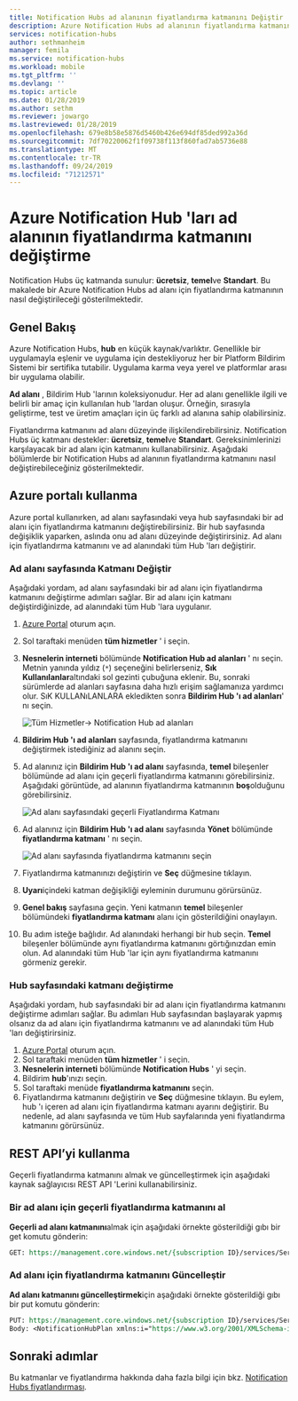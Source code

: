 ```yaml
---
title: Notification Hubs ad alanının fiyatlandırma katmanını Değiştir | Microsoft Docs
description: Azure Notification Hubs ad alanının fiyatlandırma katmanını değiştirmeyi öğrenin.
services: notification-hubs
author: sethmanheim
manager: femila
ms.service: notification-hubs
ms.workload: mobile
ms.tgt_pltfrm: ''
ms.devlang: ''
ms.topic: article
ms.date: 01/28/2019
ms.author: sethm
ms.reviewer: jowargo
ms.lastreviewed: 01/28/2019
ms.openlocfilehash: 679e8b58e5876d5460b426e694df85ded992a36d
ms.sourcegitcommit: 7df70220062f1f09738f113f860fad7ab5736e88
ms.translationtype: MT
ms.contentlocale: tr-TR
ms.lasthandoff: 09/24/2019
ms.locfileid: "71212571"
---
```

# <a name="change-pricing-tier-of-an-azure-notification-hubs-namespace"></a>Azure Notification Hub 'ları ad alanının fiyatlandırma katmanını değiştirme
Notification Hubs üç katmanda sunulur: **ücretsiz**, **temel**ve **Standart**. Bu makalede bir Azure Notification Hubs ad alanı için fiyatlandırma katmanının nasıl değiştirileceği gösterilmektedir. 

## <a name="overview"></a>Genel Bakış
Azure Notification Hubs, **hub** en küçük kaynak/varlıktır. Genellikle bir uygulamayla eşlenir ve uygulama için destekliyoruz her bir Platform Bildirim Sistemi bir sertifika tutabilir. Uygulama karma veya yerel ve platformlar arası bir uygulama olabilir.

**Ad alanı** , Bildirim Hub 'larının koleksiyonudur. Her ad alanı genellikle ilgili ve belirli bir amaç için kullanılan hub 'lardan oluşur. Örneğin, sırasıyla geliştirme, test ve üretim amaçları için üç farklı ad alanına sahip olabilirsiniz. 

Fiyatlandırma katmanını ad alanı düzeyinde ilişkilendirebilirsiniz. Notification Hubs üç katmanı destekler: **ücretsiz**, **temel**ve **Standart**. Gereksinimlerinizi karşılayacak bir ad alanı için katmanını kullanabilirsiniz. Aşağıdaki bölümlerde bir Notification Hubs ad alanının fiyatlandırma katmanını nasıl değiştirebileceğiniz gösterilmektedir. 

## <a name="use-azure-portal"></a>Azure portalı kullanma 
Azure portal kullanırken, ad alanı sayfasındaki veya hub sayfasındaki bir ad alanı için fiyatlandırma katmanını değiştirebilirsiniz.  Bir hub sayfasında değişiklik yaparken, aslında onu ad alanı düzeyinde değiştirirsiniz. Ad alanı için fiyatlandırma katmanını ve ad alanındaki tüm Hub 'ları değiştirir. 

### <a name="change-tier-on-the-namespace-page"></a>Ad alanı sayfasında Katmanı Değiştir
Aşağıdaki yordam, ad alanı sayfasındaki bir ad alanı için fiyatlandırma katmanını değiştirme adımları sağlar. Bir ad alanı için katmanı değiştirdiğinizde, ad alanındaki tüm Hub 'lara uygulanır.

1. [Azure Portal](https://portal.azure.com) oturum açın.
2. Sol taraftaki menüden **tüm hizmetler** ' i seçin. 
3. **Nesnelerin interneti** bölümünde **Notification Hub ad alanları** ' nı seçin. Metnin yanında yıldız (`*`) seçeneğini belirlerseniz, **Sık Kullanılanlar**altındaki sol gezinti çubuğuna eklenir. Bu, sonraki sürümlerde ad alanları sayfasına daha hızlı erişim sağlamanıza yardımcı olur. SıK KULLANıLANLARA ekledikten sonra **Bildirim Hub 'ı ad alanları**' nı seçin. 

    ![Tüm Hizmetler-> Notification Hub ad alanları](./media/change-pricing-tier/all-services-nhub.png)
1. **Bildirim Hub 'ı ad alanları** sayfasında, fiyatlandırma katmanını değiştirmek istediğiniz ad alanını seçin. 
2. Ad alanınız için **Bildirim Hub 'ı ad alanı** sayfasında, **temel** bileşenler bölümünde ad alanı için geçerli fiyatlandırma katmanını görebilirsiniz. Aşağıdaki görüntüde, ad alanının fiyatlandırma katmanının **boş**olduğunu görebilirsiniz. 

    ![Ad alanı sayfasındaki geçerli Fiyatlandırma Katmanı](./media/change-pricing-tier/pricing-tier-before.png)
1. Ad alanınız için **Bildirim Hub 'ı ad alanı** sayfasında **Yönet** bölümünde **fiyatlandırma katmanı** ' nı seçin. 

    ![Ad alanı sayfasında fiyatlandırma katmanını seçin](./media/change-pricing-tier/namespace-select-pricing-menu.png)
6. Fiyatlandırma katmanınızı değiştirin ve **Seç** düğmesine tıklayın.    
7. **Uyarı**içindeki katman değişikliği eyleminin durumunu görürsünüz. 
8. **Genel bakış** sayfasına geçin. Yeni katmanın **temel** bileşenler bölümündeki **fiyatlandırma katmanı** alanı için gösterildiğini onaylayın.     
1. Bu adım isteğe bağlıdır. Ad alanındaki herhangi bir hub seçin. **Temel** bileşenler bölümünde aynı fiyatlandırma katmanını görtığınızdan emin olun. Ad alanındaki tüm Hub 'lar için aynı fiyatlandırma katmanını görmeniz gerekir. 

### <a name="change-tier-on-the-hub-page"></a>Hub sayfasındaki katmanı değiştirme
Aşağıdaki yordam, hub sayfasındaki bir ad alanı için fiyatlandırma katmanını değiştirme adımları sağlar. Bu adımları Hub sayfasından başlayarak yapmış olsanız da ad alanı için fiyatlandırma katmanını ve ad alanındaki tüm Hub 'ları değiştirirsiniz. 

1. [Azure Portal](https://portal.azure.com) oturum açın.
2. Sol taraftaki menüden **tüm hizmetler** ' i seçin.
3. **Nesnelerin interneti** bölümünde **Notification Hubs** ' yi seçin. 
4. Bildirim **hub**'ınızı seçin. 
5. Sol taraftaki menüde **fiyatlandırma katmanını** seçin. 
6. Fiyatlandırma katmanını değiştirin ve **Seç** düğmesine tıklayın. Bu eylem, hub 'ı içeren ad alanı için fiyatlandırma katmanı ayarını değiştirir. Bu nedenle, ad alanı sayfasında ve tüm Hub sayfalarında yeni fiyatlandırma katmanını görürsünüz. 

## <a name="use-rest-api"></a>REST API’yi kullanma
Geçerli fiyatlandırma katmanını almak ve güncelleştirmek için aşağıdaki kaynak sağlayıcısı REST API 'Lerini kullanabilirsiniz. 

### <a name="get-current-pricing-tier-for-a-namespace"></a>Bir ad alanı için geçerli fiyatlandırma katmanını al
**Geçerli ad alanı katmanını**almak için aşağıdaki örnekte gösterildiği gıbı bir get komutu gönderin: 

```REST
GET: https://management.core.windows.net/{subscription ID}/services/ServiceBus/Namespaces/{namespace name}/notificationhubplan
```

### <a name="update-pricing-tier-for-a-namespace"></a>Ad alanı için fiyatlandırma katmanını Güncelleştir
**Ad alanı katmanını güncelleştirmek**için aşağıdaki örnekte gösterildiği gıbı bir put komutu gönderin: 

```REST
PUT: https://management.core.windows.net/{subscription ID}/services/ServiceBus/Namespaces/{namespace name}/notificationhubplan
Body: <NotificationHubPlan xmlns:i="https://www.w3.org/2001/XMLSchema-instance" xmlns="http://schemas.microsoft.com/netservices/2010/10/servicebus/connect"><SKU>Standard</SKU></NotificationHubPlan>
```



## <a name="next-steps"></a>Sonraki adımlar
Bu katmanlar ve fiyatlandırma hakkında daha fazla bilgi için bkz. [Notification Hubs fiyatlandırması](https://azure.microsoft.com/pricing/details/notification-hubs/).
